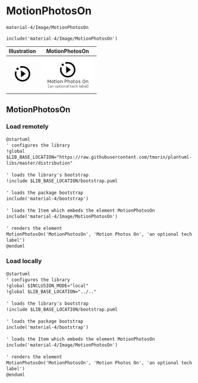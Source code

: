 # MotionPhotosOn


```text
material-4/Image/MotionPhotosOn
```

```text
include('material-4/Image/MotionPhotosOn')
```



| Illustration | MotionPhotosOn |
| :---: | :---: |
| ![illustration for Illustration](../../material-4/Image/MotionPhotosOn.png) | ![illustration for MotionPhotosOn](../../material-4/Image/MotionPhotosOn.Local.png) |




## MotionPhotosOn

### Load remotely
```plantuml
@startuml
' configures the library
!global $LIB_BASE_LOCATION="https://raw.githubusercontent.com/tmorin/plantuml-libs/master/distribution"

' loads the library's bootstrap
!include $LIB_BASE_LOCATION/bootstrap.puml

' loads the package bootstrap
include('material-4/bootstrap')

' loads the Item which embeds the element MotionPhotosOn
include('material-4/Image/MotionPhotosOn')

' renders the element
MotionPhotosOn('MotionPhotosOn', 'Motion Photos On', 'an optional tech label')
@enduml
```

### Load locally
```plantuml
@startuml
' configures the library
!global $INCLUSION_MODE="local"
!global $LIB_BASE_LOCATION="../.."

' loads the library's bootstrap
!include $LIB_BASE_LOCATION/bootstrap.puml

' loads the package bootstrap
include('material-4/bootstrap')

' loads the Item which embeds the element MotionPhotosOn
include('material-4/Image/MotionPhotosOn')

' renders the element
MotionPhotosOn('MotionPhotosOn', 'Motion Photos On', 'an optional tech label')
@enduml
```

